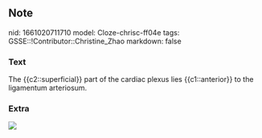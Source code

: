 ## Note
nid: 1661020711710
model: Cloze-chrisc-ff04e
tags: GSSE::!Contributor::Christine_Zhao
markdown: false

### Text
The {{c2::superficial}} part of the cardiac plexus lies {{c1::anterior}} to the ligamentum arteriosum.

### Extra
<img src="33.png">
